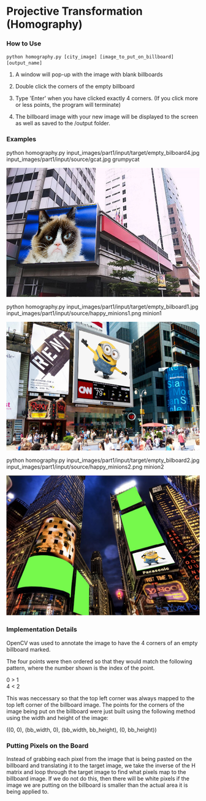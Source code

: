 Projective Transformation (Homography)
======================================

### How to Use
```
python homography.py [city_image] [image_to_put_on_billboard] [output_name]
```

1.  A window will pop-up with the image with blank billboards

2.  Double click the corners of the empty billboard

3.  Type 'Enter' when you have clicked exactly 4 corners. (If you click more or
    less points, the program will terminate)

4.  The billboard image with your new image will be displayed to the screen as
    well as saved to the /output folder.

### Examples

python homography.py input_images/part1/input/target/empty_bilboard4.jpg
input_images/part1/input/source/gcat.jpg grumpycat

![example1](/examples/grumpycat.png)

python homography.py input_images/part1/input/target/empty_bilboard1.jpg
input_images/part1/input/source/happy_minions1.png minion1

![example2](/examples/minion1.png)

python homography.py input_images/part1/input/target/empty_bilboard2.jpg
input_images/part1/input/source/happy_minions2.png minion2

![example3](/examples/minion2.png)

### Implementation Details

OpenCV was used to annotate the image to have the 4 corners of an empty
billboard marked.

The four points were then ordered so that they would match the following
pattern, where the number shown is the index of the point.

0 \> 1  
4 \< 2

This was neccessary so that the top left corner was always mapped to the top
left corner of the billboard image. The points for the corners of the image
being put on the billboard were just built using the following method using the
width and height of the image:

((0, 0), (bb_width, 0), (bb_width, bb_height), (0, bb_height))

### Putting Pixels on the Board

Instead of grabbing each pixel from the image that is being pasted on the
billboard and translating it to the target image, we take the inverse of the H
matrix and loop through the target image to find what pixels map to the
billboard image. If we do not do this, then there will be white pixels if the
image we are putting on the billboard is smaller than the actual area it is
being applied to.

 
-
